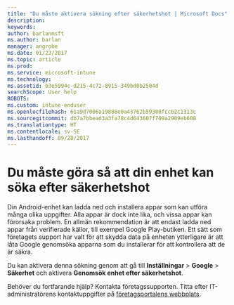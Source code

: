 ```yaml
---
title: "Du måste aktivera sökning efter säkerhetshot | Microsoft Docs"
description: 
keywords: 
author: barlanmsft
ms.author: barlan
manager: angrobe
ms.date: 01/23/2017
ms.topic: article
ms.prod: 
ms.service: microsoft-intune
ms.technology: 
ms.assetid: b3e5994c-d215-4c72-8915-349bd0b2504d
searchScope: User help
ROBOTS: 
ms.custom: intune-enduser
ms.openlocfilehash: 61a9d7006a19888e0a43762b59300fcc62c1313c
ms.sourcegitcommit: db7a7bbead3a3fa78c4d643607f709a2909eb608
ms.translationtype: HT
ms.contentlocale: sv-SE
ms.lasthandoff: 09/28/2017
---
```

# <a name="you-need-to-make-your-device-able-to-scan-for-security-threats"></a>Du måste göra så att din enhet kan söka efter säkerhetshot

Din Android-enhet kan ladda ned och installera appar som kan utföra många olika uppgifter. Alla appar är dock inte lika, och vissa appar kan förorsaka problem. En allmän rekommendation är att endast ladda ned appar från verifierade källor, till exempel Google Play-butiken. Ett sätt som företagets support har valt för att skydda data på enheten ytterligare är att låta Google genomsöka apparna som du installerar för att kontrollera att de är säkra.

Du kan aktivera denna sökning genom att gå till **Inställningar** > **Google** > **Säkerhet** och aktivera **Genomsök enhet efter säkerhetshot**.

Behöver du fortfarande hjälp? Kontakta företagssupporten. Titta efter IT-administratörens kontaktuppgifter på [företagsportalens webbplats](https://portal.manage.microsoft.com).
